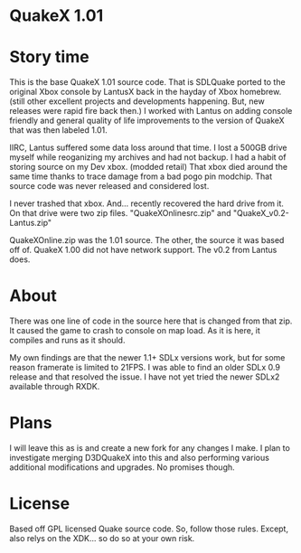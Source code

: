 # QuakeX 1.01

# Story time

This is the base QuakeX 1.01 source code.
That is SDLQuake ported to the original Xbox console by LantusX back in the hayday of Xbox homebrew. (still other excellent projects and developments happening. But, new releases were rapid fire back then.)
I worked with Lantus on adding console friendly and general quality of life improvements to the version of QuakeX that was then labeled 1.01. 

IIRC, Lantus suffered some data loss around that time. I lost a 500GB drive myself while reoganizing my archives and had not backup. 
I had a habit of storing source on my Dev xbox. (modded retail) That xbox died around the same time thanks to trace damage from a bad pogo pin modchip.
That source code was never released and considered lost.

I never trashed that xbox. And... recently recovered the hard drive from it.
On that drive were two zip files. "QuakeXOnlinesrc.zip" and "QuakeX_v0.2-Lantus.zip"

QuakeXOnline.zip was the 1.01 source. The other, the source it was based off of. 
QuakeX 1.00 did not have network support. The v0.2 from Lantus does. 

# About

There was one line of code in the source here that is changed from that zip. It caused the game to crash to console on map load. As it is here, it compiles and runs as it should.

My own findings are that the newer 1.1+ SDLx versions work, but for some reason framerate is limited to 21FPS. I was able to find an older SDLx 0.9 release and that resolved the issue. I have not yet tried the newer SDLx2 available through RXDK.

# Plans

I will leave this as is and create a new fork for any changes I make. I plan to investigate merging D3DQuakeX into this and also performing various additional modifications and upgrades. No promises though.

# License
Based off GPL licensed Quake source code. So, follow those rules. Except, also relys on the XDK... so do so at your own risk.
